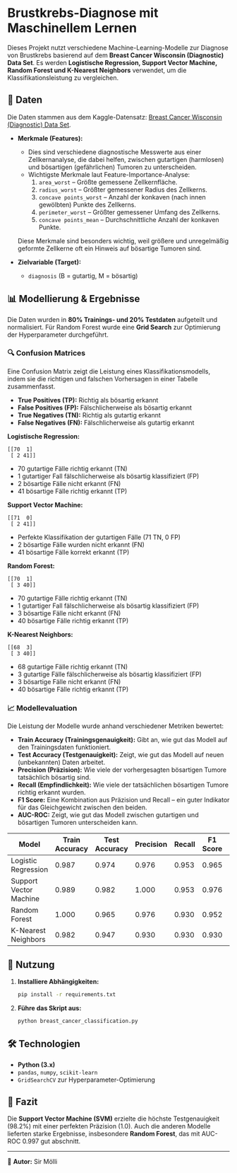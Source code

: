 # Brustkrebs-Diagnose mit Maschinellem Lernen

Dieses Projekt nutzt verschiedene Machine-Learning-Modelle zur Diagnose von Brustkrebs basierend auf dem **Breast Cancer Wisconsin (Diagnostic) Data Set**. Es werden **Logistische Regression, Support Vector Machine, Random Forest und K-Nearest Neighbors** verwendet, um die Klassifikationsleistung zu vergleichen.

## 📂 Daten
Die Daten stammen aus dem Kaggle-Datensatz: [Breast Cancer Wisconsin (Diagnostic) Data Set](https://www.kaggle.com/uciml/breast-cancer-wisconsin-data).

- **Merkmale (Features):**
  - Dies sind verschiedene diagnostische Messwerte aus einer Zellkernanalyse, die dabei helfen, zwischen gutartigen (harmlosen) und bösartigen (gefährlichen) Tumoren zu unterscheiden.
  - Wichtigste Merkmale laut Feature-Importance-Analyse:
    1. `area_worst` – Größte gemessene Zellkernfläche.
    2. `radius_worst` – Größter gemessener Radius des Zellkerns.
    3. `concave points_worst` – Anzahl der konkaven (nach innen gewölbten) Punkte des Zellkerns.
    4. `perimeter_worst` – Größter gemessener Umfang des Zellkerns.
    5. `concave points_mean` – Durchschnittliche Anzahl der konkaven Punkte.
  
  Diese Merkmale sind besonders wichtig, weil größere und unregelmäßig geformte Zellkerne oft ein Hinweis auf bösartige Tumoren sind.

- **Zielvariable (Target):**
  - `diagnosis` (B = gutartig, M = bösartig)

## 📊 Modellierung & Ergebnisse
Die Daten wurden in **80% Trainings- und 20% Testdaten** aufgeteilt und normalisiert. Für Random Forest wurde eine **Grid Search** zur Optimierung der Hyperparameter durchgeführt.

### 🔍 Confusion Matrices
Eine Confusion Matrix zeigt die Leistung eines Klassifikationsmodells, indem sie die richtigen und falschen Vorhersagen in einer Tabelle zusammenfasst.

- **True Positives (TP):** Richtig als bösartig erkannt
- **False Positives (FP):** Fälschlicherweise als bösartig erkannt
- **True Negatives (TN):** Richtig als gutartig erkannt
- **False Negatives (FN):** Fälschlicherweise als gutartig erkannt

**Logistische Regression:**
```
[[70  1]
 [ 2 41]]
```
- 70 gutartige Fälle richtig erkannt (TN)
- 1 gutartiger Fall fälschlicherweise als bösartig klassifiziert (FP)
- 2 bösartige Fälle nicht erkannt (FN)
- 41 bösartige Fälle richtig erkannt (TP)

**Support Vector Machine:**
```
[[71  0]
 [ 2 41]]
```
- Perfekte Klassifikation der gutartigen Fälle (71 TN, 0 FP)
- 2 bösartige Fälle wurden nicht erkannt (FN)
- 41 bösartige Fälle korrekt erkannt (TP)

**Random Forest:**
```
[[70  1]
 [ 3 40]]
```
- 70 gutartige Fälle richtig erkannt (TN)
- 1 gutartiger Fall fälschlicherweise als bösartig klassifiziert (FP)
- 3 bösartige Fälle nicht erkannt (FN)
- 40 bösartige Fälle richtig erkannt (TP)

**K-Nearest Neighbors:**
```
[[68  3]
 [ 3 40]]
```
- 68 gutartige Fälle richtig erkannt (TN)
- 3 gutartige Fälle fälschlicherweise als bösartig klassifiziert (FP)
- 3 bösartige Fälle nicht erkannt (FN)
- 40 bösartige Fälle richtig erkannt (TP)

### 📈 Modellevaluation
Die Leistung der Modelle wurde anhand verschiedener Metriken bewertet:

- **Train Accuracy (Trainingsgenauigkeit):** Gibt an, wie gut das Modell auf den Trainingsdaten funktioniert.
- **Test Accuracy (Testgenauigkeit):** Zeigt, wie gut das Modell auf neuen (unbekannten) Daten arbeitet.
- **Precision (Präzision):** Wie viele der vorhergesagten bösartigen Tumore tatsächlich bösartig sind.
- **Recall (Empfindlichkeit):** Wie viele der tatsächlichen bösartigen Tumore richtig erkannt wurden.
- **F1 Score:** Eine Kombination aus Präzision und Recall – ein guter Indikator für das Gleichgewicht zwischen den beiden.
- **AUC-ROC:** Zeigt, wie gut das Modell zwischen gutartigen und bösartigen Tumoren unterscheiden kann.

| Model                  | Train Accuracy | Test Accuracy | Precision | Recall | F1 Score | AUC-ROC |
|------------------------|---------------|--------------|-----------|--------|----------|---------|
| Logistic Regression    | 0.987         | 0.974        | 0.976     | 0.953  | 0.965    | 0.997   |
| Support Vector Machine| 0.989         | 0.982        | 1.000     | 0.953  | 0.976    | 0.997   |
| Random Forest         | 1.000         | 0.965        | 0.976     | 0.930  | 0.952    | 0.997   |
| K-Nearest Neighbors   | 0.982         | 0.947        | 0.930     | 0.930  | 0.930    | 0.981   |

## 📌 Nutzung
1. **Installiere Abhängigkeiten:**
   ```bash
   pip install -r requirements.txt
   ```
2. **Führe das Skript aus:**
   ```bash
   python breast_cancer_classification.py
   ```

## 🛠 Technologien
- **Python (3.x)**
- `pandas`, `numpy`, `scikit-learn`
- `GridSearchCV` zur Hyperparameter-Optimierung

## 📜 Fazit
Die **Support Vector Machine (SVM)** erzielte die höchste Testgenauigkeit (98.2%) mit einer perfekten Präzision (1.0). Auch die anderen Modelle lieferten starke Ergebnisse, insbesondere **Random Forest**, das mit AUC-ROC 0.997 gut abschnitt.

---
📌 **Autor:** Sir Mölli

